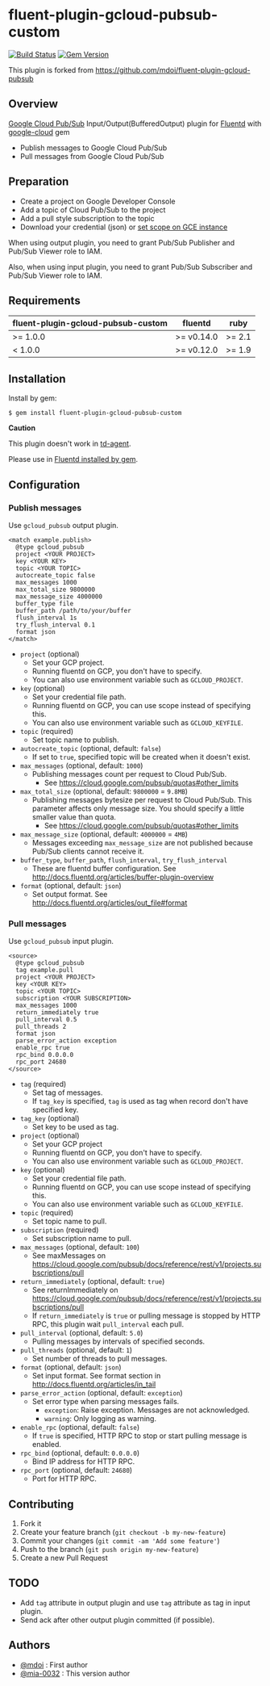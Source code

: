 # fluent-plugin-gcloud-pubsub-custom

[![Build Status](https://travis-ci.org/mia-0032/fluent-plugin-gcloud-pubsub-custom.svg?branch=master)](https://travis-ci.org/mia-0032/fluent-plugin-gcloud-pubsub-custom)
[![Gem Version](https://badge.fury.io/rb/fluent-plugin-gcloud-pubsub-custom.svg)](http://badge.fury.io/rb/fluent-plugin-gcloud-pubsub-custom)

This plugin is forked from https://github.com/mdoi/fluent-plugin-gcloud-pubsub

## Overview

[Google Cloud Pub/Sub](https://cloud.google.com/pubsub/) Input/Output(BufferedOutput) plugin for [Fluentd](http://www.fluentd.org/) with [google-cloud](https://googlecloudplatform.github.io/google-cloud-ruby/) gem

- Publish messages to Google Cloud Pub/Sub
- Pull messages from Google Cloud Pub/Sub

## Preparation

- Create a project on Google Developer Console
- Add a topic of Cloud Pub/Sub to the project
- Add a pull style subscription to the topic
- Download your credential (json) or [set scope on GCE instance](https://cloud.google.com/compute/docs/api/how-tos/authorization)

When using output plugin, you need to grant Pub/Sub Publisher and Pub/Sub Viewer role to IAM.

Also, when using input plugin, you need to grant Pub/Sub Subscriber and Pub/Sub Viewer role to IAM.

## Requirements

| fluent-plugin-gcloud-pubsub-custom | fluentd | ruby |
|------------------------|---------|------|
| >= 1.0.0 | >= v0.14.0 | >= 2.1 |
|  < 1.0.0 | >= v0.12.0 | >= 1.9 |

## Installation

Install by gem:

```shell
$ gem install fluent-plugin-gcloud-pubsub-custom
```

**Caution**

This plugin doesn't work in [td-agent](http://docs.fluentd.org/articles/install-by-rpm).

Please use in [Fluentd installed by gem](http://docs.fluentd.org/articles/install-by-gem).

## Configuration

### Publish messages

Use `gcloud_pubsub` output plugin.

```
<match example.publish>
  @type gcloud_pubsub
  project <YOUR PROJECT>
  key <YOUR KEY>
  topic <YOUR TOPIC>
  autocreate_topic false
  max_messages 1000
  max_total_size 9800000
  max_message_size 4000000
  buffer_type file
  buffer_path /path/to/your/buffer
  flush_interval 1s
  try_flush_interval 0.1
  format json
</match>
```

- `project` (optional)
  - Set your GCP project.
  - Running fluentd on GCP, you don't have to specify.
  - You can also use environment variable such as `GCLOUD_PROJECT`.
- `key` (optional)
  - Set your credential file path.
  - Running fluentd on GCP, you can use scope instead of specifying this.
  - You can also use environment variable such as `GCLOUD_KEYFILE`.
- `topic` (required)
  - Set topic name to publish.
- `autocreate_topic` (optional, default: `false`)
  - If set to `true`, specified topic will be created when it doesn't exist.
- `max_messages` (optional, default: `1000`)
  - Publishing messages count per request to Cloud Pub/Sub.
    - See https://cloud.google.com/pubsub/quotas#other_limits
- `max_total_size` (optional, default: `9800000` = `9.8MB`)
  - Publishing messages bytesize per request to Cloud Pub/Sub. This parameter affects only message size. You should specify a little smaller value than quota.
    - See https://cloud.google.com/pubsub/quotas#other_limits
- `max_message_size` (optional, default: `4000000` = `4MB`)
  - Messages exceeding `max_message_size` are not published because Pub/Sub clients cannot receive it.
- `buffer_type`, `buffer_path`, `flush_interval`, `try_flush_interval`
  - These are fluentd buffer configuration. See http://docs.fluentd.org/articles/buffer-plugin-overview
- `format` (optional, default: `json`)
  - Set output format. See http://docs.fluentd.org/articles/out_file#format

### Pull messages

Use `gcloud_pubsub` input plugin.

```
<source>
  @type gcloud_pubsub
  tag example.pull
  project <YOUR PROJECT>
  key <YOUR KEY>
  topic <YOUR TOPIC>
  subscription <YOUR SUBSCRIPTION>
  max_messages 1000
  return_immediately true
  pull_interval 0.5
  pull_threads 2
  format json
  parse_error_action exception
  enable_rpc true
  rpc_bind 0.0.0.0
  rpc_port 24680
</source>
```

- `tag` (required)
  - Set tag of messages.
  - If `tag_key` is specified, `tag` is used as tag when record don't have specified key.
- `tag_key` (optional)
  - Set key to be used as tag.
- `project` (optional)
  - Set your GCP project
  - Running fluentd on GCP, you don't have to specify.
  - You can also use environment variable such as `GCLOUD_PROJECT`.
- `key` (optional)
  - Set your credential file path.
  - Running fluentd on GCP, you can use scope instead of specifying this.
  - You can also use environment variable such as `GCLOUD_KEYFILE`.
- `topic` (required)
  - Set topic name to pull.
- `subscription` (required)
  - Set subscription name to pull.
- `max_messages` (optional, default: `100`)
  - See maxMessages on https://cloud.google.com/pubsub/docs/reference/rest/v1/projects.subscriptions/pull
- `return_immediately` (optional, default: `true`)
  - See returnImmediately on https://cloud.google.com/pubsub/docs/reference/rest/v1/projects.subscriptions/pull
  - If `return_immediately` is `true` or pulling message is stopped by HTTP RPC, this plugin wait `pull_interval` each pull.
- `pull_interval` (optional, default: `5.0`)
  - Pulling messages by intervals of specified seconds.
- `pull_threads` (optional, default: `1`)
  - Set number of threads to pull messages.
- `format` (optional, default: `json`)
  - Set input format. See format section in http://docs.fluentd.org/articles/in_tail
- `parse_error_action` (optional, default: `exception`)
  - Set error type when parsing messages fails.
    - `exception`: Raise exception. Messages are not acknowledged.
    - `warning`: Only logging as warning.
- `enable_rpc` (optional, default: `false`)
  - If `true` is specified, HTTP RPC to stop or start pulling message is enabled.
- `rpc_bind` (optional, default: `0.0.0.0`)
  - Bind IP address for HTTP RPC.
- `rpc_port` (optional, default: `24680`)
  - Port for HTTP RPC.

## Contributing

1. Fork it
2. Create your feature branch (`git checkout -b my-new-feature`)
3. Commit your changes (`git commit -am 'Add some feature'`)
4. Push to the branch (`git push origin my-new-feature`)
5. Create a new Pull Request

## TODO

- Add `tag` attribute in output plugin and use `tag` attribute as tag in input plugin.
- Send ack after other output plugin committed (if possible).

## Authors

- [@mdoi](https://github.com/mdoi) : First author
- [@mia-0032](https://github.com/mia-0032) : This version author
